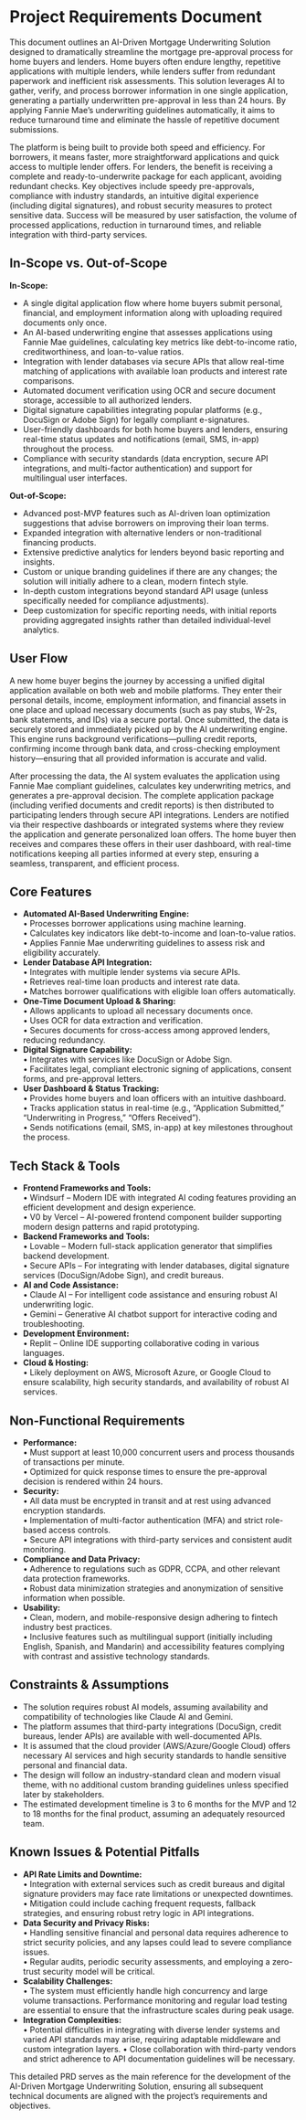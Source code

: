 # Project Requirements Document

This document outlines an AI-Driven Mortgage Underwriting Solution designed to dramatically streamline the mortgage pre-approval process for home buyers and lenders. Home buyers often endure lengthy, repetitive applications with multiple lenders, while lenders suffer from redundant paperwork and inefficient risk assessments. This solution leverages AI to gather, verify, and process borrower information in one single application, generating a partially underwritten pre-approval in less than 24 hours. By applying Fannie Mae’s underwriting guidelines automatically, it aims to reduce turnaround time and eliminate the hassle of repetitive document submissions.

The platform is being built to provide both speed and efficiency. For borrowers, it means faster, more straightforward applications and quick access to multiple lender offers. For lenders, the benefit is receiving a complete and ready-to-underwrite package for each applicant, avoiding redundant checks. Key objectives include speedy pre-approvals, compliance with industry standards, an intuitive digital experience (including digital signatures), and robust security measures to protect sensitive data. Success will be measured by user satisfaction, the volume of processed applications, reduction in turnaround times, and reliable integration with third-party services.

## In-Scope vs. Out-of-Scope

**In-Scope:**

*   A single digital application flow where home buyers submit personal, financial, and employment information along with uploading required documents only once.
*   An AI-based underwriting engine that assesses applications using Fannie Mae guidelines, calculating key metrics like debt-to-income ratio, creditworthiness, and loan-to-value ratios.
*   Integration with lender databases via secure APIs that allow real-time matching of applications with available loan products and interest rate comparisons.
*   Automated document verification using OCR and secure document storage, accessible to all authorized lenders.
*   Digital signature capabilities integrating popular platforms (e.g., DocuSign or Adobe Sign) for legally compliant e-signatures.
*   User-friendly dashboards for both home buyers and lenders, ensuring real-time status updates and notifications (email, SMS, in-app) throughout the process.
*   Compliance with security standards (data encryption, secure API integrations, and multi-factor authentication) and support for multilingual user interfaces.

**Out-of-Scope:**

*   Advanced post-MVP features such as AI-driven loan optimization suggestions that advise borrowers on improving their loan terms.
*   Expanded integration with alternative lenders or non-traditional financing products.
*   Extensive predictive analytics for lenders beyond basic reporting and insights.
*   Custom or unique branding guidelines if there are any changes; the solution will initially adhere to a clean, modern fintech style.
*   In-depth custom integrations beyond standard API usage (unless specifically needed for compliance adjustments).
*   Deep customization for specific reporting needs, with initial reports providing aggregated insights rather than detailed individual-level analytics.

## User Flow

A new home buyer begins the journey by accessing a unified digital application available on both web and mobile platforms. They enter their personal details, income, employment information, and financial assets in one place and upload necessary documents (such as pay stubs, W-2s, bank statements, and IDs) via a secure portal. Once submitted, the data is securely stored and immediately picked up by the AI underwriting engine. This engine runs background verifications—pulling credit reports, confirming income through bank data, and cross-checking employment history—ensuring that all provided information is accurate and valid.

After processing the data, the AI system evaluates the application using Fannie Mae compliant guidelines, calculates key underwriting metrics, and generates a pre-approval decision. The complete application package (including verified documents and credit reports) is then distributed to participating lenders through secure API integrations. Lenders are notified via their respective dashboards or integrated systems where they review the application and generate personalized loan offers. The home buyer then receives and compares these offers in their user dashboard, with real-time notifications keeping all parties informed at every step, ensuring a seamless, transparent, and efficient process.

## Core Features

*   **Automated AI-Based Underwriting Engine:**\
    • Processes borrower applications using machine learning.\
    • Calculates key indicators like debt-to-income and loan-to-value ratios.\
    • Applies Fannie Mae underwriting guidelines to assess risk and eligibility accurately.
*   **Lender Database API Integration:**\
    • Integrates with multiple lender systems via secure APIs.\
    • Retrieves real-time loan products and interest rate data.\
    • Matches borrower qualifications with eligible loan offers automatically.
*   **One-Time Document Upload & Sharing:**\
    • Allows applicants to upload all necessary documents once.\
    • Uses OCR for data extraction and verification.\
    • Secures documents for cross-access among approved lenders, reducing redundancy.
*   **Digital Signature Capability:**\
    • Integrates with services like DocuSign or Adobe Sign.\
    • Facilitates legal, compliant electronic signing of applications, consent forms, and pre-approval letters.
*   **User Dashboard & Status Tracking:**\
    • Provides home buyers and loan officers with an intuitive dashboard.\
    • Tracks application status in real-time (e.g., “Application Submitted,” “Underwriting in Progress,” “Offers Received”).\
    • Sends notifications (email, SMS, in-app) at key milestones throughout the process.

## Tech Stack & Tools

*   **Frontend Frameworks and Tools:**\
    • Windsurf – Modern IDE with integrated AI coding features providing an efficient development and design experience.\
    • V0 by Vercel – AI-powered frontend component builder supporting modern design patterns and rapid prototyping.
*   **Backend Frameworks and Tools:**\
    • Lovable – Modern full-stack application generator that simplifies backend development.\
    • Secure APIs – For integrating with lender databases, digital signature services (DocuSign/Adobe Sign), and credit bureaus.
*   **AI and Code Assistance:**\
    • Claude AI – For intelligent code assistance and ensuring robust AI underwriting logic.\
    • Gemini – Generative AI chatbot support for interactive coding and troubleshooting.
*   **Development Environment:**\
    • Replit – Online IDE supporting collaborative coding in various languages.
*   **Cloud & Hosting:**\
    • Likely deployment on AWS, Microsoft Azure, or Google Cloud to ensure scalability, high security standards, and availability of robust AI services.

## Non-Functional Requirements

*   **Performance:**\
    • Must support at least 10,000 concurrent users and process thousands of transactions per minute.\
    • Optimized for quick response times to ensure the pre-approval decision is rendered within 24 hours.
*   **Security:**\
    • All data must be encrypted in transit and at rest using advanced encryption standards.\
    • Implementation of multi-factor authentication (MFA) and strict role-based access controls.\
    • Secure API integrations with third-party services and consistent audit monitoring.
*   **Compliance and Data Privacy:**\
    • Adherence to regulations such as GDPR, CCPA, and other relevant data protection frameworks.\
    • Robust data minimization strategies and anonymization of sensitive information when possible.
*   **Usability:**\
    • Clean, modern, and mobile-responsive design adhering to fintech industry best practices.\
    • Inclusive features such as multilingual support (initially including English, Spanish, and Mandarin) and accessibility features complying with contrast and assistive technology standards.

## Constraints & Assumptions

*   The solution requires robust AI models, assuming availability and compatibility of technologies like Claude AI and Gemini.
*   The platform assumes that third-party integrations (DocuSign, credit bureaus, lender APIs) are available with well-documented APIs.
*   It is assumed that the cloud provider (AWS/Azure/Google Cloud) offers necessary AI services and high security standards to handle sensitive personal and financial data.
*   The design will follow an industry-standard clean and modern visual theme, with no additional custom branding guidelines unless specified later by stakeholders.
*   The estimated development timeline is 3 to 6 months for the MVP and 12 to 18 months for the final product, assuming an adequately resourced team.

## Known Issues & Potential Pitfalls

*   **API Rate Limits and Downtime:**\
    • Integration with external services such as credit bureaus and digital signature providers may face rate limitations or unexpected downtimes.\
    • Mitigation could include caching frequent requests, fallback strategies, and ensuring robust retry logic in API integrations.
*   **Data Security and Privacy Risks:**\
    • Handling sensitive financial and personal data requires adherence to strict security policies, and any lapses could lead to severe compliance issues.\
    • Regular audits, periodic security assessments, and employing a zero-trust security model will be critical.
*   **Scalability Challenges:**\
    • The system must efficiently handle high concurrency and large volume transactions. Performance monitoring and regular load testing are essential to ensure that the infrastructure scales during peak usage.
*   **Integration Complexities:**\
    • Potential difficulties in integrating with diverse lender systems and varied API standards may arise, requiring adaptable middleware and custom integration layers. • Close collaboration with third-party vendors and strict adherence to API documentation guidelines will be necessary.

This detailed PRD serves as the main reference for the development of the AI-Driven Mortgage Underwriting Solution, ensuring all subsequent technical documents are aligned with the project’s requirements and objectives.
